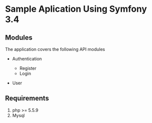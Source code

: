 Sample Aplication Using Symfony 3.4
========================

Modules
--------------

The application covers the following API modules

  * Authentication
    * Register
    * Login

  * User

Requirements
--------------
1) php >= 5.5.9
2) Mysql